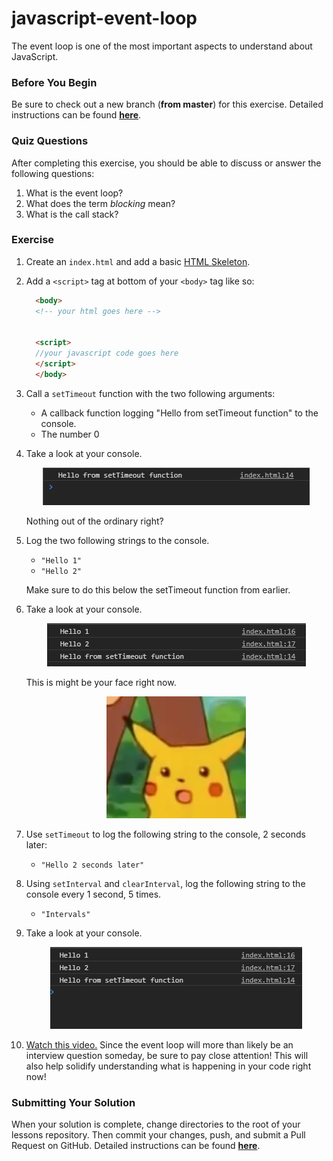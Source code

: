 # javascript-event-loop

The event loop is one of the most important aspects to understand about JavaScript.

### Before You Begin

Be sure to check out a new branch (**from master**) for this exercise. Detailed instructions can be found [**here**](../../guides/before-each-exercise.md).

### Quiz Questions
After completing this exercise, you should be able to discuss or answer the following questions:

1. What is the event loop?
1. What does the term _blocking_ mean?
1. What is the call stack?


### Exercise


1. Create an `index.html` and add a basic [HTML Skeleton](../html-skeleton/README.md).

1. Add a `<script>` tag at bottom of your `<body>` tag like so:

    ```html
      <body>
      <!-- your html goes here -->


      <script>
      //your javascript code goes here
      </script>
      </body>
    ```
1. Call a `setTimeout` function with the two following arguments:
    - A callback function logging "Hello from setTimeout function" to the console.
    - The number 0

1.  Take a look at your console.

    <p align="center">
      <img src="images/js-el-1.png" alt="js-event-loop">
    </p>

    Nothing out of the ordinary right?

1. Log the two following strings to the console.
    -  `"Hello 1"`
    -  `"Hello 2"`

    Make sure to do this below the setTimeout function from earlier.

1. Take a look at your console.

    <p align="center">
      <img src="images/js-el-2.png" alt="js-event-loop">
    </p>

    This is might be your face right now.

    <p align="center">
      <img src="images/js-el-3.png" alt="js-event-loop">
    </p>


1. Use `setTimeout` to log the following string to the console, 2 seconds later:

    - `"Hello 2 seconds later"`

1. Using `setInterval` and `clearInterval`, log the following string to the console every 1 second, 5 times.

    - `"Intervals"`

1. Take a look at your console.

    <p align="center">
      <img src="images/js-el-4.gif" alt="js-event-loop">
    </p>

1. [Watch this video.](https://www.youtube.com/watch?v=8aGhZQkoFbQ) Since the event loop will more than likely be an interview question someday, be sure to pay close attention!  This will also help solidify understanding what is happening in your code right now!

### Submitting Your Solution

When your solution is complete, change directories to the root of your lessons repository. Then commit your changes, push, and submit a Pull Request on GitHub. Detailed instructions can be found [**here**](../../guides/after-each-exercise.md).
